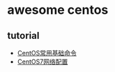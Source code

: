 # awesome centos

## tutorial

- [CentOS常用基础命令](https://github.com/jaywcjlove/handbook/blob/master/docs/CentOS/CentOS.md)
- [CentOS7网络配置](https://github.com/jaywcjlove/handbook/blob/master/docs/CentOS/CentOS7网络配置.md)